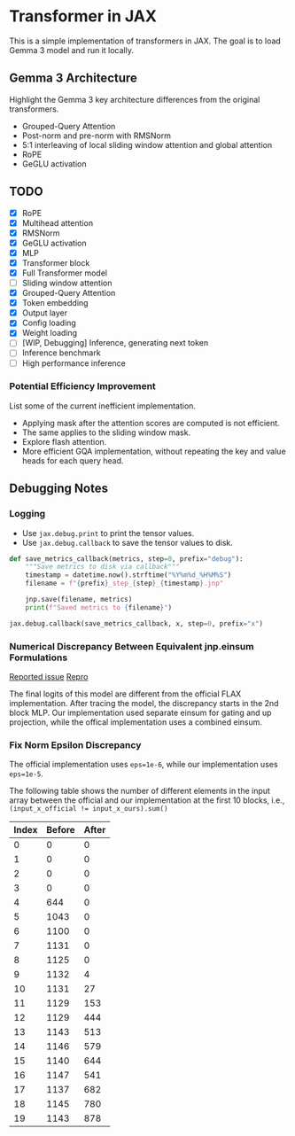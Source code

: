 # Transformer in JAX

This is a simple implementation of transformers in JAX.
The goal is to load Gemma 3 model and run it locally.

## Gemma 3 Architecture

Highlight the Gemma 3 key architecture differences from the original transformers.

* Grouped-Query Attention
* Post-norm and pre-norm with RMSNorm
* 5:1 interleaving of local sliding window attention and global attention
* RoPE
* GeGLU activation

## TODO

* [x] RoPE
* [x] Multihead attention
* [x] RMSNorm
* [x] GeGLU activation
* [x] MLP
* [x] Transformer block
* [x] Full Transformer model
* [ ] Sliding window attention
* [x] Grouped-Query Attention
* [x] Token embedding
* [x] Output layer
* [x] Config loading
* [x] Weight loading
* [ ] [WIP, Debugging] Inference, generating next token
* [ ] Inference benchmark
* [ ] High performance inference

### Potential Efficiency Improvement

List some of the current inefficient implementation.

* Applying mask after the attention scores are computed is not efficient.
* The same applies to the sliding window mask.
* Explore flash attention.
* More efficient GQA implementation, without repeating the key and value
  heads for each query head.

## Debugging Notes

### Logging

* Use `jax.debug.print` to print the tensor values.
* Use `jax.debug.callback` to save the tensor values to disk.

```python
def save_metrics_callback(metrics, step=0, prefix="debug"):
    """Save metrics to disk via callback"""
    timestamp = datetime.now().strftime("%Y%m%d_%H%M%S")
    filename = f"{prefix}_step_{step}_{timestamp}.jnp"

    jnp.save(filename, metrics)
    print(f"Saved metrics to {filename}")

jax.debug.callback(save_metrics_callback, x, step=0, prefix="x")
```

### Numerical Discrepancy Between Equivalent jnp.einsum Formulations

[Reported issue](https://github.com/jax-ml/jax/issues/29990)
[Repro](https://colab.research.google.com/drive/1latj_SynZyqWxCKnwlhTegD1RMkRwpNP#scrollTo=KK0eDUboSzDY)

The final logits of this model are different from the official FLAX implementation.
After tracing the model, the discrepancy starts in the 2nd block MLP.
Our implementation used separate einsum for gating and up projection, while the offical implementation
uses a combined einsum.

### Fix Norm Epsilon Discrepancy

The official implementation uses `eps=1e-6`, while our implementation uses `eps=1e-5`.

The following table shows the number of different elements in the input array between the official and our implementation at the first 10 blocks, i.e., `(input_x_official != input_x_ours).sum()`

| Index | Before | After |
|-------|--------|-------|
| 0     | 0      | 0     |
| 1     | 0      | 0     |
| 2     | 0      | 0     |
| 3     | 0      | 0     |
| 4     | 644    | 0     |
| 5     | 1043   | 0     |
| 6     | 1100   | 0     |
| 7     | 1131   | 0     |
| 8     | 1125   | 0     |
| 9     | 1132   | 4     |
| 10    | 1131   | 27    |
| 11    | 1129   | 153   |
| 12    | 1129   | 444   |
| 13    | 1143   | 513   |
| 14    | 1146   | 579   |
| 15    | 1140   | 644   |
| 16    | 1147   | 541   |
| 17    | 1137   | 682   |
| 18    | 1145   | 780   |
| 19    | 1143   | 878   |
